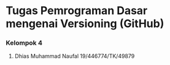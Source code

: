 # Tugas Pemrograman Dasar mengenai Versioning (GitHub)
### Kelompok 4
1. Dhias Muhammad Naufal 19/446774/TK/49879